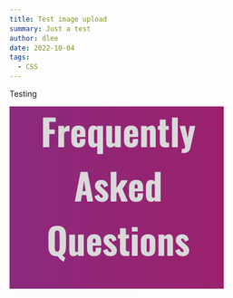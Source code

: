 ```yaml
---
title: Test image upload
summary: Just a test
author: dlee
date: 2022-10-04
tags:
  - CSS
---
```

T﻿esting

![The alt](./src/img/screenshot-2022-10-04-at-09.45.11.png)
